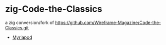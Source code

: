 # zig-Code-the-Classics

a zig conversion/fork of https://github.com/Wireframe-Magazine/Code-the-Classics.git

- [Myriapod](./myriapod/README.md)

